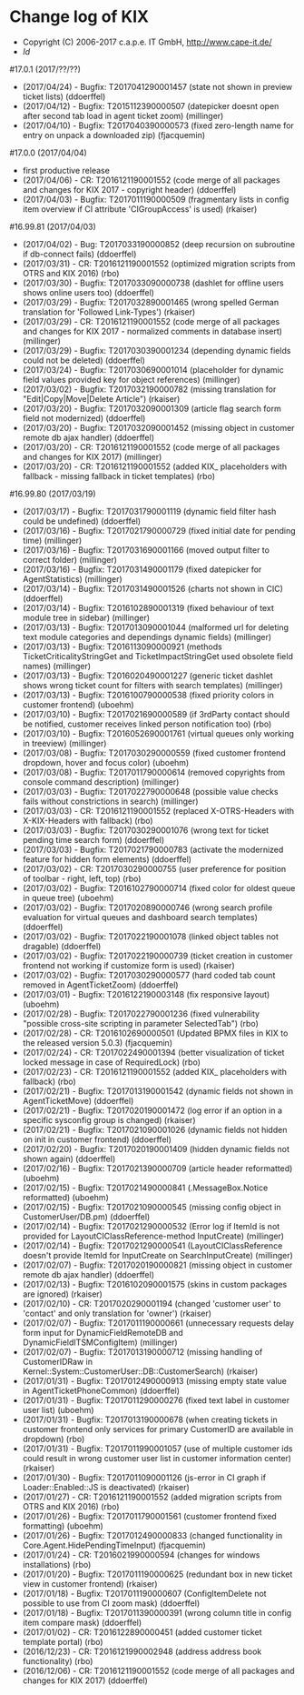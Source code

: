 # Change log of KIX
* Copyright (C) 2006-2017 c.a.p.e. IT GmbH, http://www.cape-it.de/
* $Id$

#17.0.1 (2017/??/??)
 * (2017/04/24) - Bugfix: T2017041290001457 (state not shown in preview ticket lists) (ddoerffel)
 * (2017/04/12) - Bugfix: T2015112390000507 (datepicker doesnt open after second tab load in agent ticket zoom) (millinger)
 * (2017/04/10) - Bugfix: T2017040390000573 (fixed zero-length name for entry on unpack a downloaded zip) (fjacquemin)

#17.0.0 (2017/04/04)
 * first productive release
 * (2017/04/06) - CR: T2016121190001552 (code merge of all packages and changes for KIX 2017 - copyright header) (ddoerffel)
 * (2017/04/03) - Bugfix: T2017011190000509 (fragmentary lists in config item overview if CI attribute 'CIGroupAccess' is used) (rkaiser)

#16.99.81 (2017/04/03)
 * (2017/04/02) - Bug: T2017033190000852 (deep recursion on subroutine if db-connect fails) (ddoerffel)
 * (2017/03/31) - CR: T2016121190001552 (optimized migration scripts from OTRS and KIX 2016) (rbo)
 * (2017/03/30) - Bugfix: T2017033090000738 (dashlet for offline users shows online users too) (ddoerffel)
 * (2017/03/29) - Bugfix: T2017032890001465 (wrong spelled German translation for 'Followed Link-Types') (rkaiser)
 * (2017/03/29) - CR: T2016121190001552 (code merge of all packages and changes for KIX 2017 - normalized comments in database insert) (millinger)
 * (2017/03/29) - Bugfix: T2017030390001234 (depending dynamic fields could not be deleted) (ddoerffel)
 * (2017/03/24) - Bugfix: T2017030690001014 (placeholder for dynamic field values provided key for object references) (millinger)
 * (2017/03/02) - Bugfix: T2017032190000782 (missing translation for "Edit|Copy|Move|Delete Article") (rkaiser)
 * (2017/03/20) - Bugfix: T2017032090001309 (article flag search form field not modernized) (ddoerffel)
 * (2017/03/20) - Bugfix: T2017032090001452 (missing object in customer remote db ajax handler) (ddoerffel)
 * (2017/03/20) - CR: T2016121190001552 (code merge of all packages and changes for KIX 2017) (millinger)
 * (2017/03/20) - CR: T2016121190001552 (added KIX_ placeholders with fallback - missing fallback in ticket templates) (rbo)

#16.99.80 (2017/03/19)
 * (2017/03/17) - Bugfix: T2017031790001119 (dynamic field filter hash could be undefined) (ddoerffel)
 * (2017/03/16) - Bugfix: T2017021790000729 (fixed initial date for pending time) (millinger)
 * (2017/03/16) - Bugfix: T2017031690001166 (moved output filter to correct folder) (millinger)
 * (2017/03/16) - Bugfix: T2017031490001179 (fixed datepicker for AgentStatistics) (millinger)
 * (2017/03/14) - Bugfix: T2017031490001526 (charts not shown in CIC) (ddoerffel)
 * (2017/03/14) - Bugfix: T2016102890001319 (fixed behaviour of text module tree in sidebar) (millinger)
 * (2017/03/13) - Bugfix: T2017013090001044 (malformed url for deleting text module categories and dependings dynamic fields) (millinger)
 * (2017/03/13) - Bugfix: T2016113090000921 (methods TicketCriticalityStringGet and TicketImpactStringGet used obsolete field names) (millinger)
 * (2017/03/13) - Bugfix: T2016020490001227 (generic ticket dashlet shows wrong ticket count for filters with search templates) (millinger)
 * (2017/03/13) - Bugfix: T2016100790000538 (fixed priority colors in customer frontend) (uboehm)
 * (2017/03/10) - Bugfix: T2017021690000589 (if 3rdParty contact should be notified, customer receives linked person notification too) (rbo)
 * (2017/03/10) - Bugfix: T2016052690001761 (virtual queues only working in treeview) (millinger)
 * (2017/03/08) - Bugfix: T2017030290000559 (fixed customer frontend dropdown, hover and focus color) (uboehm)
 * (2017/03/08) - Bugfix: T2017011790000614 (removed copyrights from console command description) (millinger)
 * (2017/03/03) - Bugfix: T2017022790000648 (possible value checks fails without constrictions in search) (millinger)
 * (2017/03/03) - CR: T2016121190001552 (replaced X-OTRS-Headers with X-KIX-Headers with fallback) (rbo)
 * (2017/03/03) - Bugfix: T2017030290001076 (wrong text for ticket pending time search form) (ddoerffel)
 * (2017/03/03) - Bugfix: T2017021790000783 (activate the modernized feature for hidden form elements) (ddoerffel)
 * (2017/03/02) - CR: T2017030290000755 (user preference for position of toolbar - right, left, top) (rbo)
 * (2017/03/02) - Bugfix: T2016102790000714 (fixed color for oldest queue in queue tree) (uboehm)
 * (2017/03/02) - Bugfix: T2017020890000746 (wrong search profile evaluation for virtual queues and dashboard search templates) (ddoerffel)
 * (2017/03/02) - Bugfix: T2017022190001078 (linked object tables not dragable) (ddoerffel)
 * (2017/03/02) - Bugfix: T2017022190000739 (ticket creation in customer frontend not working if customize form is used) (rkaiser)
 * (2017/03/02) - Bugfix: T2017030290000577 (hard coded tab count removed in AgentTicketZoom) (ddoerffel)
 * (2017/03/01) - Bugfix: T2016122190003148 (fix responsive layout) (uboehm)
 * (2017/02/28) - Bugfix: T2017022790001236 (fixed vulnerability "possible cross-site scripting in parameter SelectedTab") (rbo)
 * (2017/02/28) - CR: T2016102690000501 (Updated BPMX files in KIX to the released version 5.0.3) (fjacquemin)
 * (2017/02/24) - CR: T2017022490001394 (better visualization of ticket locked message in case of RequiredLock) (rbo)
 * (2017/02/23) - CR: T2016121190001552 (added KIX_ placeholders with fallback) (rbo)
 * (2017/02/21) - Bugfix: T2017013190001542 (dynamic fields not shown in AgentTicketMove) (ddoerffel)
 * (2017/02/21) - Bugfix: T2017020190001472 (log error if an option in a specific sysconfig group is changed) (rkaiser)
 * (2017/02/21) - Bugfix: T2017021090001026 (dynamic fields not hidden on init in customer frontend) (ddoerffel)
 * (2017/02/20) - Bugfix: T2017020190001409 (hidden dynamic fields not shown again) (ddoerffel)
 * (2017/02/16) - Bugfix: T2017021390000709 (article header reformatted) (uboehm)
 * (2017/02/15) - Bugfix: T2017021490000841 (.MessageBox.Notice reformatted) (uboehm)
 * (2017/02/15) - Bugfix: T2017021090000545 (missing config object in CustomerUser/DB.pm) (ddoerffel)
 * (2017/02/14) - Bugfix: T2017021290000532 (Error log if ItemId is not provided for LayoutCIClassReference-method InputCreate) (millinger)
 * (2017/02/14) - Bugfix: T2017021290000541 (LayoutCIClassReference doesn't provide ItemId for InputCreate on SearchInputCreate) (millinger)
 * (2017/02/07) - Bugfix: T2017020190000821 (missing object in customer remote db ajax handler) (ddoerffel)
 * (2017/02/13) - Bugfix: T2016102090001575 (skins in custom packages are ignored) (rkaiser)
 * (2017/02/10) - CR: T2017020290001194 (changed 'customer user' to 'contact' and only translation for 'owner') (rkaiser)
 * (2017/02/07) - Bugfix: T2017011190000661 (unnecessary requests delay form input for DynamicFieldRemoteDB and DynamicFieldITSMConfigItem) (millinger)
 * (2017/02/07) - Bugfix: T2017013190000712 (missing handling of CustomerIDRaw in Kernel::System::CustomerUser::DB::CustomerSearch) (rkaiser)
 * (2017/01/31) - Bugfix: T2017012490000913 (missing empty state value in AgentTicketPhoneCommon) (ddoerffel)
 * (2017/01/31) - Bugfix: T2017011290000276 (fixed text label in customer user list) (uboehm)
 * (2017/01/31) - Bugfix: T2017013190000678 (when creating tickets in customer frontend only services for primary CustomerID are available in dropdown) (rbo)
 * (2017/01/31) - Bugfix: T2017011990001057 (use of multiple customer ids could result in wrong customer user list in customer information center) (rkaiser)
 * (2017/01/30) - Bugfix: T2017011090001126 (js-error in CI graph if Loader::Enabled::JS is deactivated) (rkaiser)
 * (2017/01/27) - CR: T2016121190001552 (added migration scripts from OTRS and KIX 2016) (rbo)
 * (2017/01/26) - Bugfix: T2017011790001561 (customer frontend fixed formatting) (uboehm)
 * (2017/01/26) - Bugfix: T2017012490000833 (changed functionality in Core.Agent.HidePendingTimeInput) (fjacquemin)
 * (2017/01/24) - CR: T2016021990000594 (changes for windows installations) (rbo)
 * (2017/01/20) - Bugfix: T2017011190000625 (redundant box in new ticket view in customer frontend) (rkaiser)
 * (2017/01/18) - Bugfix: T2017011190000607 (ConfigItemDelete not possible to use from CI zoom mask) (ddoerffel)
 * (2017/01/18) - Bugfix: T2017011390000391 (wrong column title in config item compare mask) (ddoerffel)
 * (2017/01/02) - CR: T2016122890000451 (added customer ticket template portal) (rbo)
 * (2016/12/23) - CR: T2016121990002948 (address address book functionality) (rbo)
 * (2016/12/06) - CR: T2016121190001552 (code merge of all packages and changes for KIX 2017) (ddoerffel)
